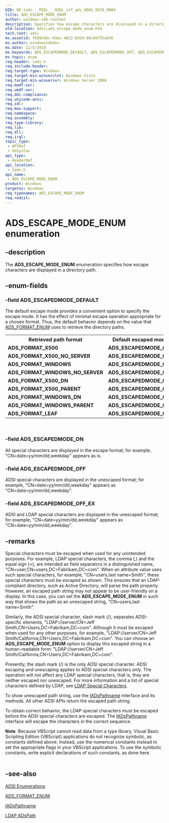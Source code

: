 ```yaml
---
UID: NE:iads.__MIDL___MIDL_itf_ads_0001_0078_0004
title: ADS_ESCAPE_MODE_ENUM
author: windows-sdk-content
description: Specifies how escape characters are displayed in a directory path.
old-location: adsi\ads_escape_mode_enum.htm
tech.root: adsi
ms.assetid: f69934bc-69ac-4822-b92d-89c94f55e036
ms.author: windowssdkdev
ms.date: 12/5/2018
ms.keywords: ADS_ESCAPEDMODE_DEFAULT, ADS_ESCAPEDMODE_OFF, ADS_ESCAPEDMODE_OFF_EX, ADS_ESCAPEDMODE_ON, ADS_ESCAPE_MODE_ENUM, ADS_ESCAPE_MODE_ENUM enumeration [ADSI], _ds_ads_escape_mode_enum, adsi.ads__escape__mode__enum, adsi.ads_escape_mode_enum, iads/ADS_ESCAPEDMODE_DEFAULT, iads/ADS_ESCAPEDMODE_OFF, iads/ADS_ESCAPEDMODE_OFF_EX, iads/ADS_ESCAPEDMODE_ON, iads/ADS_ESCAPE_MODE_ENUM
ms.topic: enum
req.header: iads.h
req.include-header: 
req.target-type: Windows
req.target-min-winverclnt: Windows Vista
req.target-min-winversvr: Windows Server 2008
req.kmdf-ver: 
req.umdf-ver: 
req.ddi-compliance: 
req.unicode-ansi: 
req.idl: 
req.max-support: 
req.namespace: 
req.assembly: 
req.type-library: 
req.lib: 
req.dll: 
req.irql: 
topic_type:
 - APIRef
 - kbSyntax
api_type:
 - HeaderDef
api_location:
 - Iads.h
api_name:
 - ADS_ESCAPE_MODE_ENUM
product: Windows
targetos: Windows
req.typenames: ADS_ESCAPE_MODE_ENUM
req.redist: 
---
```


# ADS_ESCAPE_MODE_ENUM enumeration


## -description


The <b>ADS_ESCAPE_MODE_ENUM</b> enumeration specifies how escape characters are displayed in a directory path.


## -enum-fields




### -field ADS_ESCAPEDMODE_DEFAULT

The default escape mode provides a convenient option to specify the escape mode. It has the effect of minimal escape operation appropriate for a chosen format. Thus, the default behavior depends on the value that  <a href="https://msdn.microsoft.com/d0c94f30-6b8c-4c7a-bb74-205b2b658dbb">ADS_FORMAT_ENUM</a> uses to retrieve the directory paths.

<table>
<tr>
<th>Retrieved path format</th>
<th>Default escaped mode</th>
</tr>
<tr>
<td><b>ADS_FORMAT_X500</b></td>
<td><b>ADS_ESCAPEDMODE_ON</b></td>
</tr>
<tr>
<td><b>ADS_FORMAT_X500_NO_SERVER</b></td>
<td><b>ADS_ESCAPEDMODE_ON</b></td>
</tr>
<tr>
<td><b>ADS_FORMAT_WINDOWS</b></td>
<td><b>ADS_ESCAPEDMODE_ON</b></td>
</tr>
<tr>
<td><b>ADS_FORMAT_WINDOWS_NO_SERVER</b></td>
<td><b>ADS_ESCAPEDMODE_ON</b></td>
</tr>
<tr>
<td><b>ADS_FORMAT_X500_DN</b></td>
<td><b>ADS_ESCAPEDMODE_OFF</b></td>
</tr>
<tr>
<td><b>ADS_FORMAT_X500_PARENT</b></td>
<td><b>ADS_ESCAPEDMODE_OFF</b></td>
</tr>
<tr>
<td><b>ADS_FORMAT_WINDOWS_DN</b></td>
<td><b>ADS_ESCAPEDMODE_OFF</b></td>
</tr>
<tr>
<td><b>ADS_FORMAT_WINDOWS_PARENT</b></td>
<td><b>ADS_ESCAPEDMODE_OFF</b></td>
</tr>
<tr>
<td><b>ADS_FORMAT_LEAF</b></td>
<td><b>ADS_ESCAPEDMODE_ON</b></td>
</tr>
</table>
 


### -field ADS_ESCAPEDMODE_ON

All special characters are displayed in the escape format; for example, "CN=date\=yy\/mm\/dd\,weekday" appears as is.


### -field ADS_ESCAPEDMODE_OFF

ADSI special characters are displayed in the unescaped format; for example, "CN=date\=yy\/mm\/dd\,weekday" appears as "CN=date\=yy/mm/dd\,weekday".


### -field ADS_ESCAPEDMODE_OFF_EX

ADSI and LDAP special characters are displayed in the  unescaped format; for example, "CN=date\=yy\/mm\/dd\,weekday" appears as "CN=date=yy/mm/dd,weekday".


## -remarks



Special characters must be escaped when used for any unintended purposes. For example, LDAP special characters, the comma (,) and the equal sign (=), are intended as field separators in a distinguished name, "CN=user,CN=users,DC=Fabrikam,DC=com". When an attribute value uses such special characters, for example, "CN=users\,last name\=Smith", these special characters must be escaped as shown. This ensures that an LDAP-compliant directory, such as Active Directory, will parse the path properly. However, an escaped path string may not appear to be user-friendly on a display. In this case, you can set the <b>ADS_ESCAPE_MODE_ENUM</b> in such way that shows the path as an unescaped string, "CN=users,last name=Smith".

Similarly, the ADSI special character, slash mark (/), separates ADSI-specific elements, "LDAP://server/CN=Jeff Smith,CN=Users,DC=Fabrikam,DC=com". Although it must be escaped when used for any other purposes, for example, "LDAP://server/CN=Jeff Smith\/California,CN=Users,DC=Fabrikam,DC=com". You can choose an <b>ADS_ESCAPE_MODE_ENUM</b> option to display this escaped string in a human-readable form: "LDAP://server/CN=Jeff Smith/California,CN=Users,DC=Fabrikam,DC=com".

Presently, the slash mark (/) is the only ADSI special character. ADSI escaping and unescaping applies to ADSI special characters only. The operation will not affect any LDAP special characters, that is, they are neither escaped nor unescaped. For more information and  a list of  special characters defined by LDAP, see <a href="https://msdn.microsoft.com/en-us/library/Aa746384(v=VS.85).aspx">LDAP Special Characters</a>.

To show unescaped path string, use 
the <a href="https://msdn.microsoft.com/9aa26d6c-aa86-4a23-a986-b8cb9057772a">IADsPathname</a> interface and its methods. All other ADSI APIs return the escaped path string.

To obtain correct behavior, the LDAP special characters must be escaped before the ADSI special characters are escaped. The <a href="https://msdn.microsoft.com/9aa26d6c-aa86-4a23-a986-b8cb9057772a">IADsPathname</a> interface will escape the characters in the correct sequence.

<div class="alert"><b>Note</b>  Because VBScript cannot read data from a type library, Visual Basic Scripting Edition (VBScript) applications do not recognize symbolic, as constants defined above. Instead, use the numerical constants instead to set the appropriate flags in your VBScript applications. To use the symbolic constants, write explicit declarations of such constants, as done here.</div>
<div> </div>



## -see-also




<a href="https://msdn.microsoft.com/f0ad5ce5-742d-40dc-ac5a-31d779e40bfd">ADSI
  Enumerations</a>



<a href="https://msdn.microsoft.com/d0c94f30-6b8c-4c7a-bb74-205b2b658dbb">ADS_FORMAT_ENUM</a>



<a href="https://msdn.microsoft.com/9aa26d6c-aa86-4a23-a986-b8cb9057772a">IADsPathname</a>



<a href="https://msdn.microsoft.com/adacf6af-8683-4c3c-91bf-9489f2d5d817">LDAP ADsPath</a>
 

 

